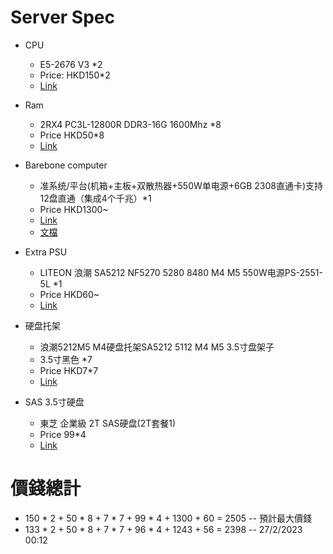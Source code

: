 # Server Spec

* CPU

  * E5-2676 V3 *2
  * Price: HKD150*2
  * [Link](https://item.taobao.com/item.htm?id=660427474746&ns=1&abbucket=11#detail)
* Ram

  * 2RX4 PC3L-12800R DDR3-16G 1600Mhz *8
  * Price HKD50*8
  * [Link](https://item.taobao.com/item.htm?id=44731636124&ns=1&abbucket=11#detail)
* Barebone computer

  * 准系统/平台(机箱+主板+双散热器+550W单电源+6GB 2308直通卡)支持12盘直通（集成4个千兆）*1
  * Price HKD1300~
  * [Link](https://item.taobao.com/item.htm?id=682733570347&ns=1&abbucket=11#detail)
  * [文檔]( https://drive.google.com/file/d/1yhm1X5t1UPvbGqu9TlrnHUjK5QTnESCd/view?usp=sharing)
* Extra PSU

  * LITEON 浪潮 SA5212 NF5270 5280 8480 M4 M5 550W电源PS-2551-5L *1
  * Price HKD60~
  * [Link](https://item.taobao.com/item.htm?spm=a21wu.12321156-tw.go-detail.1.76cf5704Icm5tP&id=653898090947)
* 硬盘托架

  * 浪潮5212M5 M4硬盘托架SA5212 5112 M4 M5 3.5寸盘架子
  * 3.5寸黑色 *7
  * Price HKD7*7
  * [Link](https://item.taobao.com/item.htm?id=681992983891&ns=1&abbucket=11#detail)
* SAS 3.5寸硬盘

  * 東芝 企業級 2T SAS硬盘(2T套餐1)
  * Price 99*4
  * [Link](https://item.taobao.com/item.htm?id=678719109707&ns=1&abbucket=11#detail)

# 價錢總計

* 150 * 2 + 50 * 8 + 7 * 7 + 99 * 4 + 1300 + 60 = 2505 -- 預計最大價錢
* 133 * 2 + 50 * 8 + 7 * 7 + 96 * 4 + 1243 + 56 = 2398 -- 27/2/2023 00:12
